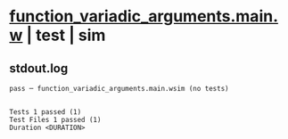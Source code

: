 # [function_variadic_arguments.main.w](../../../../../examples/tests/valid/function_variadic_arguments.main.w) | test | sim

## stdout.log
```log
pass ─ function_variadic_arguments.main.wsim (no tests)
 
 
Tests 1 passed (1)
Test Files 1 passed (1)
Duration <DURATION>
```

